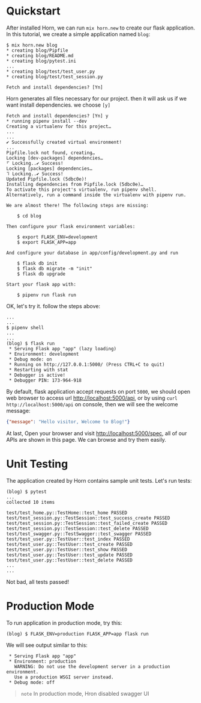 # Quickstart

After installed Horn, we can run `mix horn.new` to create our flask
application. In this tutorial, we create a simple application named `blog`:

```console
$ mix horn.new blog
* creating blog/Pipfile
* creating blog/README.md
* creating blog/pytest.ini
...
* creating blog/test/test_user.py
* creating blog/test/test_session.py

Fetch and install dependencies? [Yn]
```

Horn generates all files necessary for our project. then it will ask us if we want
install dependencies. we choose `[y]`

```console
Fetch and install dependencies? [Yn] y
* running pipenv install --dev
Creating a virtualenv for this project…
...
...
✔ Successfully created virtual environment!
...
Pipfile.lock not found, creating…
Locking [dev-packages] dependencies…
⠋ Locking..✔ Success!
Locking [packages] dependencies…
⠹ Locking..✔ Success!
Updated Pipfile.lock (5dbc0e)!
Installing dependencies from Pipfile.lock (5dbc0e)…
To activate this project's virtualenv, run pipenv shell.
Alternatively, run a command inside the virtualenv with pipenv run.

We are almost there! The following steps are missing:

    $ cd blog

Then configure your flask environment variables:

    $ export FLASK_ENV=development
    $ export FLASK_APP=app

And configure your database in app/config/development.py and run

    $ flask db init
    $ flask db migrate -m "init"
    $ flask db upgrade

Start your flask app with:

    $ pipenv run flask run
```

OK, let's try it. follow the steps above:

```console
...
...
$ pipenv shell
...
...
(blog) $ flask run 
 * Serving Flask app "app" (lazy loading)
 * Environment: development
 * Debug mode: on
 * Running on http://127.0.0.1:5000/ (Press CTRL+C to quit)
 * Restarting with stat
 * Debugger is active!
 * Debugger PIN: 173-964-918
```

By default, flask application accept requests on port `5000`, we should open web
browser to access url [http://localhost:5000/api](http://localhost:5000/api), or
by using `curl http://localhost:5000/api` on console, then we will see the
welcome message:

```json
{"message": "Hello visitor, Welcome to Blog!"}
```

At last, Open your browser and visit
[http://localhost:5000/spec](http://localhost:5000/spec), all of our APIs are shown
in this page. We can browse and try them easily.


# Unit Testing

The application created by Horn contains sample unit tests. Let's run tests:

```console
(blog) $ pytest
...
collected 10 items

test/test_home.py::TestHome::test_home PASSED
test/test_session.py::TestSession::test_success_create PASSED
test/test_session.py::TestSession::test_failed_create PASSED
test/test_session.py::TestSession::test_delete PASSED
test/test_swagger.py::TestSwagger::test_swagger PASSED
test/test_user.py::TestUser::test_index PASSED
test/test_user.py::TestUser::test_create PASSED
test/test_user.py::TestUser::test_show PASSED
test/test_user.py::TestUser::test_update PASSED
test/test_user.py::TestUser::test_delete PASSED
...
...
```

Not bad, all tests passed! 


# Production Mode

To run application in production mode, try this:

```console
(blog) $ FLASK_ENV=production FLASK_APP=app flask run
```

We will see output similar to this:

```console
 * Serving Flask app "app"
 * Environment: production
   WARNING: Do not use the development server in a production environment.
   Use a production WSGI server instead.
 * Debug mode: off
 ```

> `note` In production mode, Hron disabled swagger UI
